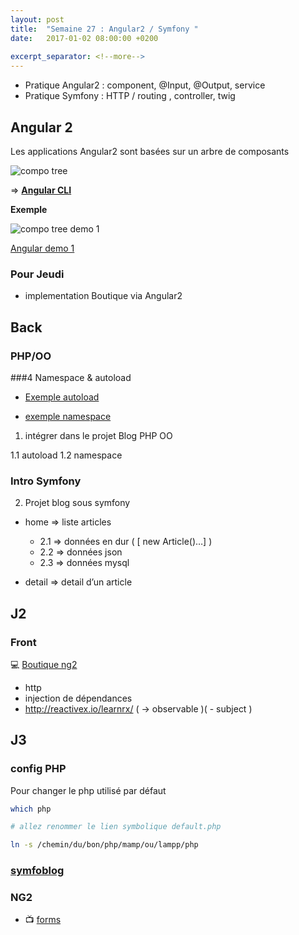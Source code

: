 ```yaml
---
layout: post
title:  "Semaine 27 : Angular2 / Symfony "
date:   2017-01-02 08:00:00 +0200
 
excerpt_separator: <!--more-->
---
```


- Pratique Angular2 : component, @Input, @Output, service
- Pratique Symfony : HTTP / routing , controller, twig

<!--more-->

## Angular 2

Les applications Angular2 sont basées sur un arbre de composants

![compo tree](../../../../img/ng_component_tree.jpg)

=> **[Angular CLI](https://cli.angular.io)**


**Exemple**

![compo tree demo 1](../../../../img/component_tree_demo.jpg)

[Angular demo 1](https://github.com/simplyon2/ng-demo0)

### Pour Jeudi 

- implementation Boutique via Angular2
 
 
## Back

### PHP/OO

###4 Namespace & autoload

- [Exemple autoload](https://github.com/Simplon-lyon/dev-web/tree/master/php/autoload)

- [exemple namespace](https://github.com/Simplon-lyon/dev-web/tree/master/php/nspaces)

1. intégrer dans le projet Blog PHP OO

  1.1 autoload 
  1.2  namespace

### Intro Symfony

2. Projet blog sous symfony

- home => liste articles

  - 2.1 => données en dur ( [ new Article()…] )
  - 2.2 => données json
  - 2.3 => données mysql
  
- detail => detail d’un article


## J2 

### Front 

:computer: [Boutique ng2](https://github.com/simplyon2/ng2-boutique)

- http
- injection de dépendances
- http://reactivex.io/learnrx/ ( -> observable )( - subject )

## J3 

### config PHP

Pour changer le php utilisé par défaut

```bash
which php

# allez renommer le lien symbolique default.php

ln -s /chemin/du/bon/php/mamp/ou/lampp/php
```

### [symfoblog](https://github.com/simplyon2/symfoblog)

### NG2

- :tv: [forms](https://www.youtube.com/watch?v=xYv9lsrV0s4)
